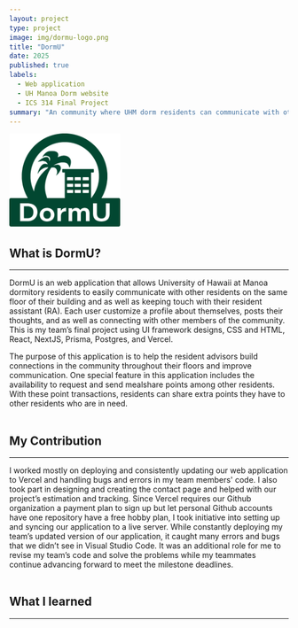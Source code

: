 ```yaml
---
layout: project
type: project
image: img/dormu-logo.png
title: "DormU"
date: 2025
published: true
labels:
  - Web application
  - UH Manoa Dorm website
  - ICS 314 Final Project
summary: "An community where UHM dorm residents can communicate with others and their resident assistant"
---
```

<img width="200px" src="../img/dormu-logo.png">

## What is DormU?
---
DormU is an web application that allows University of Hawaii at Manoa dormitory residents to easily communicate with other residents on the same floor of their building and as well as keeping touch with their resident assistant (RA). Each user customize a profile about themselves, posts their thoughts, and as well as connecting with other members of the community. This is my team’s final project using UI framework designs, CSS and HTML, React, NextJS, Prisma, Postgres, and Vercel.

The purpose of this application is to help the resident advisors build connections in the community throughout their floors and improve communication. One special feature in this application includes the availability to request and send mealshare points among other residents. With these point transactions, residents can share extra points they have to other residents who are in need.
<br><br>

## My Contribution
---
I worked mostly on deploying and consistently updating our web application to Vercel and handling bugs and errors in my team members' code. I also took part in designing and creating the contact page and helped with our project’s estimation and tracking. Since Vercel requires our Github organization a payment plan to sign up but let personal Github accounts have one repository have a free hobby plan, I took initiative into setting up and syncing our application to a live server. While constantly deploying my team’s updated version of our application, it caught many errors and bugs that we didn’t see in Visual Studio Code. It was an additional role for me to revise my team’s code and solve the problems while my teammates continue advancing forward to meet the milestone deadlines.
<br><br>

## What I learned
---
